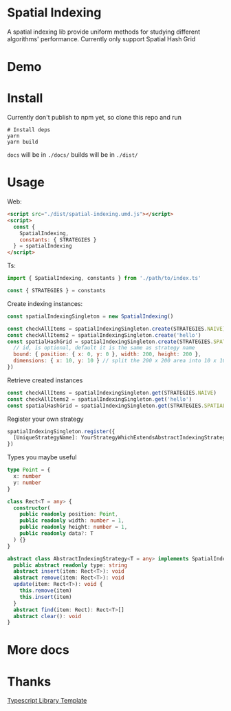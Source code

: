 # Spatial Indexing

A spatial indexing lib provide uniform methods for studying different algorithms' performance.
Currently only support Spatial Hash Grid

# Demo

# Install

Currently don't publish to npm yet, so clone this repo and run

```
# Install deps
yarn
yarn build
```

`docs` will be in `./docs/`
builds will be in `./dist/`

# Usage

Web:

```html
<script src="./dist/spatial-indexing.umd.js"></script>
<script>
  const {
    SpatialIndexing,
    constants: { STRATEGIES }
  } = spatialIndexing
</script>
```

Ts:

```ts
import { SpatialIndexing, constants } from './path/to/index.ts'

const { STRATEGIES } = constants
```

Create indexing instances:

```js
const spatialIndexingSingleton = new SpatialIndexing()

const checkAllItems = spatialIndexingSingleton.create(STRATEGIES.NAIVE)
const checkAllItems2 = spatialIndexingSingleton.create('hello')
const spatialHashGrid = spatialIndexingSingleton.create(STRATEGIES.SPATIAL_HASH_GRID, {
  // id, is optional, default it is the same as strategy name
  bound: { position: { x: 0, y: 0 }, width: 200, height: 200 },
  dimensions: { x: 10, y: 10 } // split the 200 x 200 area into 10 x 10 grids
})
```

Retrieve created instances

```js
const checkAllItems = spatialIndexingSingleton.get(STRATEGIES.NAIVE)
const checkAllItems2 = spatialIndexingSingleton.get('hello')
const spatialHashGrid = spatialIndexingSingleton.get(STRATEGIES.SPATIAL_HASH_GRID)
```

Register your own strategy

```ts
spatialIndexingSingleton.register({
  [UniqueStrategyName]: YourStrategyWhichExtendsAbstractIndexingStrategy
})
```

Types you maybe useful

```ts
type Point = {
  x: number
  y: number
}

class Rect<T = any> {
  constructor(
    public readonly position: Point,
    public readonly width: number = 1,
    public readonly height: number = 1,
    public readonly data?: T
  ) {}
}

abstract class AbstractIndexingStrategy<T = any> implements SpatialIndexingStrategy<T> {
  public abstract readonly type: string
  abstract insert(item: Rect<T>): void
  abstract remove(item: Rect<T>): void
  update(item: Rect<T>): void {
    this.remove(item)
    this.insert(item)
  }
  abstract find(item: Rect): Rect<T>[]
  abstract clear(): void
}
```

# More docs

# Thanks

[Typescript Library Template](https://github.com/alexjoverm/typescript-library-starter.git)
